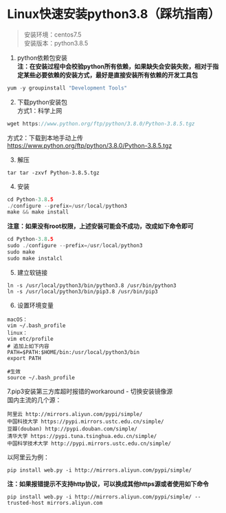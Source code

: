 # Linux快速安装python3.8（踩坑指南）

> 安装环境：centos7.5  
> 安装版本：python3.8.5  

1. python依赖包安装  
**注：在安装过程中会校验python所有依赖，如果缺失会安装失败，相对于指定某些必要依赖的安装方式，最好是直接安装所有依赖的开发工具包**

```c
yum -y groupinstall "Development Tools"
```

2. 下载python安装包  
方式1：科学上网   
```c
wget https://www.python.org/ftp/python/3.8.0/Python-3.8.5.tgz 
```

方式2：下载到本地手动上传  
https://www.python.org/ftp/python/3.8.0/Python-3.8.5.tgz

3. 解压   
```
tar tar -zxvf Python-3.8.5.tgz
```

4. 安装
```c
cd Python-3.8.5
./configure --prefix=/usr/local/python3
make && make install
```
**注意：如果没有root权限，上述安装可能会不成功，改成如下命令即可**
```c
cd Python-3.8.5
sudo ./configure --prefix=/usr/local/python3
sudo make
sudo make instalcl
```

5. 建立软链接
```
ln -s /usr/local/python3/bin/python3.8 /usr/bin/python3
ln -s /usr/local/python3/bin/pip3.8 /usr/bin/pip3
```

6. 设置环境变量
```shell
macOS：
vim ~/.bash_profile
linux：
vim etc/profile
# 追加上如下内容
PATH=$PATH:$HOME/bin:/usr/local/python3/bin
export PATH

#生效
source ~/.bash_profile
```

7.pip3安装第三方库超时报错的workaround - 切换安装镜像源   
国内主流的几个源：
```
阿里云 http://mirrors.aliyun.com/pypi/simple/
中国科技大学 https://pypi.mirrors.ustc.edu.cn/simple/
豆瓣(douban) http://pypi.douban.com/simple/
清华大学 https://pypi.tuna.tsinghua.edu.cn/simple/
中国科学技术大学 http://pypi.mirrors.ustc.edu.cn/simple/
```
以阿里云为例：
```
pip install web.py -i http://mirrors.aliyun.com/pypi/simple/
```
**注：如果报错提示不支持http协议，可以换成其他https源或者使用如下命令**
```
pip install web.py -i http://mirrors.aliyun.com/pypi/simple/ --trusted-host mirrors.aliyun.com
```
